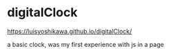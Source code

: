 # digitalClock
https://luisyoshikawa.github.io/digitalClock/ 

a basic clock, was my first experience with js in a page
